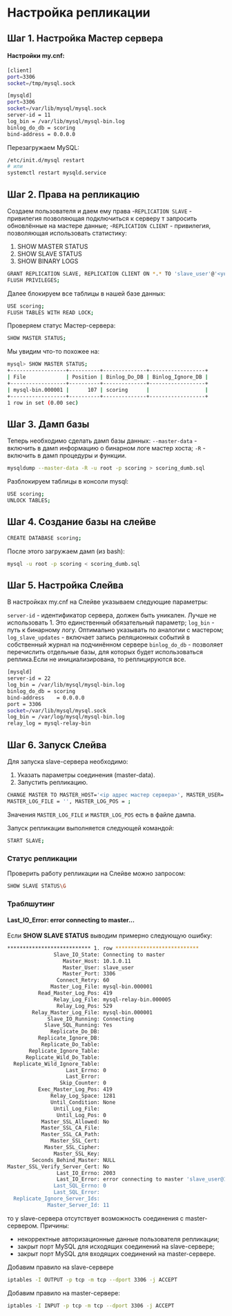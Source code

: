 # Настройка репликации
## Шаг 1. Настройка Мастер сервера
#### Настройки my.cnf:
```sh
[client]
port=3306
socket=/tmp/mysql.sock

[mysqld]
port=3306
socket=/var/lib/mysql/mysql.sock
server-id = 11
log_bin = /var/lib/mysql/mysql-bin.log
binlog_do_db = scoring
bind-address = 0.0.0.0
```
Перезагружаем MySQL:
```sh
/etc/init.d/mysql restart
# или
systemctl restart mysqld.service
```
## Шаг 2. Права на репликацию
Создаем пользователя и даем ему права
-`REPLICATION SLAVE` - привилегия позволяющая подключиться к серверу т запросить обновлённые на мастере данные;
-`REPLICATION CLIENT` - привилегия, позволяющая использовать статистику:
1. SHOW MASTER STATUS
2. SHOW SLAVE STATUS
3. SHOW BINARY LOGS
```sh
GRANT REPLICATION SLAVE, REPLICATION CLIENT ON *.* TO 'slave_user'@'<указываем ip адресс slave servera>' IDENTIFIED BY 'password';
FLUSH PRIVILEGES;
```
Далее блокируем все таблицы в нашей базе данных:
```sh
USE scoring;
FLUSH TABLES WITH READ LOCK;
```
Проверяем статус Мастер-сервера:
```sh
SHOW MASTER STATUS;
```
Мы увидим что-то похожее на:
```sh
mysql> SHOW MASTER STATUS;
+------------------+----------+--------------+------------------+
| File             | Position | Binlog_Do_DB | Binlog_Ignore_DB |
+------------------+----------+--------------+------------------+
| mysql-bin.000001 |      107 | scoring      |                  |
+------------------+----------+--------------+------------------+
1 row in set (0.00 sec)
```
## Шаг 3. Дамп базы
Теперь необходимо сделать дамп базы данных:
    `--master-data` - включить в дамп информацию о бинарном логе мастер хоста;
    `-R` - включить в дамп процедуры и функции.
```sh
mysqldump --master-data -R -u root -p scoring > scoring_dumb.sql
```
Разблокируем таблицы в консоли mysql:
```sh
USE scoring;
UNLOCK TABLES;
```
## Шаг 4. Создание базы на слейве
```sh 
CREATE DATABASE scoring;
```
После этого загружаем дамп (из bash):
```sh 
mysql -u root -p scoring < scoring_dumb.sql
```
## Шаг 5. Настройка Слейва
В настройках my.cnf на Слейве указываем следующие параметры:

`server-id` - идентификатор сервера, должен быть уникален. Лучше не использовать 1. Это единственный обязательный параметр;
`log_bin` - путь к бинарному логу. Оптимально указывать по аналогии с мастером;
`log_slave_updates` - включает запись реляционных событий в собственный журнал на подчинённом сервере
`binlog_do_db` - позволяет перечислить отдельные базы, для которых будет использоваться реплика.Если не инициализирована, то реплицируются все.
```sh
[mysqld]
server-id = 22
log_bin = /var/lib/mysql/mysql-bin.log
binlog_do_db = scoring
bind-address    = 0.0.0.0
port = 3306
socket=/var/lib/mysql/mysql.sock
log_bin = /var/log/mysql/mysql-bin.log
relay_log = mysql-relay-bin
```
## Шаг 6. Запуск Слейва
Для запуска slave-сервера необходимо:
1. Указать параметры соединения (master-data).
2. Запустить репликацию.

```sh
CHANGE MASTER TO MASTER_HOST='<ip адрес мастер сервера>', MASTER_USER='slave_user', MASTER_PASSWORD='password',
MASTER_LOG_FILE = '', MASTER_LOG_POS = ;
```
Значения `MASTER_LOG_FILE` и `MASTER_LOG_POS` есть в файле дампа.

Запуск репликации выполняется следующей командой:
```sh
START SLAVE;
```
### Статус репликации
Проверить работу репликации на Слейве можно запросом:
```sh
SHOW SLAVE STATUS\G
```

### Траблшутинг

#### Last_IO_Error: error connecting to master...
Если **SHOW SLAVE STATUS** выводим примерно следующую ошибку:
```sh
*************************** 1. row ***************************
               Slave_IO_State: Connecting to master
                  Master_Host: 10.1.0.11
                  Master_User: slave_user
                  Master_Port: 3306
                Connect_Retry: 60
              Master_Log_File: mysql-bin.000001
          Read_Master_Log_Pos: 419
               Relay_Log_File: mysql-relay-bin.000005
                Relay_Log_Pos: 529
        Relay_Master_Log_File: mysql-bin.000001
             Slave_IO_Running: Connecting
            Slave_SQL_Running: Yes
              Replicate_Do_DB: 
          Replicate_Ignore_DB: 
           Replicate_Do_Table: 
       Replicate_Ignore_Table: 
      Replicate_Wild_Do_Table: 
  Replicate_Wild_Ignore_Table: 
                   Last_Errno: 0
                   Last_Error: 
                 Skip_Counter: 0
          Exec_Master_Log_Pos: 419
              Relay_Log_Space: 1281
              Until_Condition: None
               Until_Log_File: 
                Until_Log_Pos: 0
           Master_SSL_Allowed: No
           Master_SSL_CA_File: 
           Master_SSL_CA_Path: 
              Master_SSL_Cert: 
            Master_SSL_Cipher: 
               Master_SSL_Key: 
        Seconds_Behind_Master: NULL
Master_SSL_Verify_Server_Cert: No
                Last_IO_Errno: 2003
                Last_IO_Error: error connecting to master 'slave_user@10.1.0.11:3306' - retry-time: 60  retries: 86400  message: Can't connect to MySQL server on '10.1.0.11' (113)
               Last_SQL_Errno: 0
               Last_SQL_Error: 
  Replicate_Ignore_Server_Ids: 
             Master_Server_Id: 11

```
то у slave-сервера отсутствует возможность соединения с master-сервером. Причины:
  - некорректные авторизационные данные пользователя репликации;
  - закрыт порт MySQL для исходящих соединений на slave-сервере;
  - закрыт порт MySQL для входящих соединений на master-сервере.

Добавим правило на slave-сервере
```sh
iptables -I OUTPUT -p tcp -m tcp --dport 3306 -j ACCEPT
```

Добавим правило на master-сервере:

```sh
iptables -I INPUT -p tcp -m tcp --dport 3306 -j ACCEPT
```
